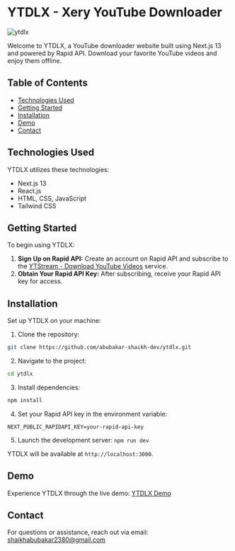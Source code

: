 # YTDLX - Xery YouTube Downloader

![ytdlx](https://github.com/abubakar-shaikh-dev/ytdlx/assets/64248752/d4a38fcb-e5ac-4c08-b2c0-b2686171beea)

Welcome to YTDLX, a YouTube downloader website built using Next.js 13 and powered by Rapid API. Download your favorite YouTube videos and enjoy them offline.

## Table of Contents

- [Technologies Used](#technologies-used)
- [Getting Started](#getting-started)
- [Installation](#installation)
- [Demo](#demo)
- [Contact](#contact)

## Technologies Used

YTDLX utilizes these technologies:

- Next.js 13
- React.js
- HTML, CSS, JavaScript
- Tailwind CSS

## Getting Started

To begin using YTDLX:

1. **Sign Up on Rapid API:** Create an account on Rapid API and subscribe to the [YTStream - Download YouTube Videos](https://rapidapi.com/ytjar/api/ytstream-download-youtube-videos) service.
2. **Obtain Your Rapid API Key:** After subscribing, receive your Rapid API key for access.

## Installation

Set up YTDLX on your machine:

1. Clone the repository: 
```bash
git clone https://github.com/abubakar-shaikh-dev/ytdlx.git
```
2. Navigate to the project:
```bash
cd ytdlx
```
3. Install dependencies:
```bash
npm install
```
4. Set your Rapid API key in the environment variable:
```dotenv
NEXT_PUBLIC_RAPIDAPI_KEY=your-rapid-api-key
```

5. Launch the development server: `npm run dev`

YTDLX will be available at `http://localhost:3000`.

## Demo

Experience YTDLX through the live demo: [YTDLX Demo](https://ytdlx.vercel.app/)

## Contact

For questions or assistance, reach out via email: shaikhabubakar2380@gmail.com
